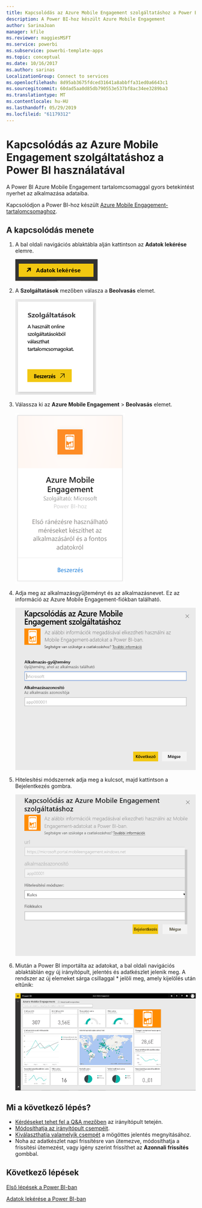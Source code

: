 ```yaml
---
title: Kapcsolódás az Azure Mobile Engagement szolgáltatáshoz a Power BI használatával
description: A Power BI-hoz készült Azure Mobile Engagement
author: SarinaJoan
manager: kfile
ms.reviewer: maggiesMSFT
ms.service: powerbi
ms.subservice: powerbi-template-apps
ms.topic: conceptual
ms.date: 10/16/2017
ms.author: sarinas
LocalizationGroup: Connect to services
ms.openlocfilehash: 8d95ab3675fdced31641a8abbffa31ed0a6643c1
ms.sourcegitcommit: 60dad5aa0d85db790553e537bf8ac34ee3289ba3
ms.translationtype: MT
ms.contentlocale: hu-HU
ms.lasthandoff: 05/29/2019
ms.locfileid: "61179312"
---
```

# <a name="connect-to-azure-mobile-engagement-with-power-bi"></a>Kapcsolódás az Azure Mobile Engagement szolgáltatáshoz a Power BI használatával
A Power BI Azure Mobile Engagement tartalomcsomaggal gyors betekintést nyerhet az alkalmazása adataiba.

Kapcsolódjon a Power BI-hoz készült [Azure Mobile Engagement-tartalomcsomaghoz](https://app.powerbi.com/groups/me/getdata/services/azme).

## <a name="how-to-connect"></a>A kapcsolódás menete
1. A bal oldali navigációs ablaktábla alján kattintson az **Adatok lekérése** elemre.
   
    ![](media/service-connect-to-azure-mobile/getdata.png)
2. A **Szolgáltatások** mezőben válasza a **Beolvasás** elemet.
   
    ![](media/service-connect-to-azure-mobile/services.png)
3. Válassza ki az **Azure Mobile Engagement** \> **Beolvasás** elemet.
   
    ![](media/service-connect-to-azure-mobile/azme.png) 
4. Adja meg az alkalmazásgyűjteményt és az alkalmazásnevet. Ez az információ az Azure Mobile Engagement-fiókban található.
   
    ![](media/service-connect-to-azure-mobile/parameters.png) 
5. Hitelesítési módszernek adja meg a kulcsot, majd kattintson a Bejelentkezés gombra.
   
    ![](media/service-connect-to-azure-mobile/creds.png)
6. Miután a Power BI importálta az adatokat, a bal oldali navigációs ablaktáblán egy új irányítópult, jelentés és adatkészlet jelenik meg. A rendszer az új elemeket sárga csillaggal \* jelöli meg, amely kijelölés után eltűnik:
   
    ![](media/service-connect-to-azure-mobile/dashboard.png)

## <a name="what-now"></a>Mi a következő lépés?

* [Kérdéseket tehet fel a Q&A mezőben](consumer/end-user-q-and-a.md) az irányítópult tetején.
* [Módosíthatja az irányítópult csempéit](service-dashboard-edit-tile.md).
* [Kiválaszthatja valamelyik csempét](consumer/end-user-tiles.md) a mögöttes jelentés megnyitásához.
* Noha az adatkészlet napi frissítésre van ütemezve, módosíthatja a frissítési ütemezést, vagy igény szerint frissíthet az **Azonnali frissítés** gombbal.

## <a name="next-steps"></a>Következő lépések
[Első lépések a Power BI-ban](service-get-started.md)

[Adatok lekérése a Power BI-ban](service-get-data.md)


